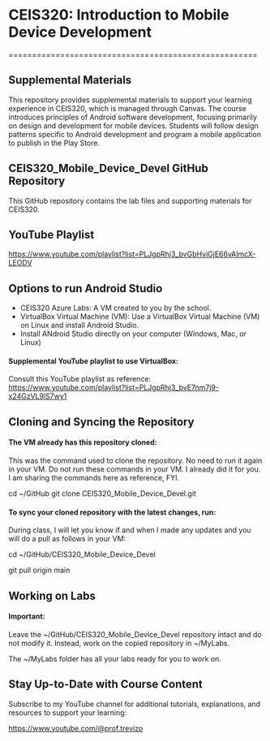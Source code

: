 # CEIS320: Introduction to Mobile Device Development
=====================================================

Supplemental Materials
-----------------------

This repository provides supplemental materials to support your learning experience in CEIS320, which is managed through Canvas. The course introduces principles of Android software development, focusing primarily on design and development for mobile devices. Students will follow design patterns specific to Android development and program a mobile application to publish in the Play Store.

## CEIS320_Mobile_Device_Devel GitHub Repository

This GitHub repository contains the lab files and supporting materials for CEIS320.

## YouTube Playlist

https://www.youtube.com/playlist?list=PLJgpRhj3_bvGbHviGjE66vAlmcX-LEODV

## Options to run Android Studio

<ul>
<li> CEIS320 Azure Labs: A VM created to you by the school.</li>
<li> VirtualBox Virtual Machine (VM): Use a VirtualBox Virtual Machine (VM) on Linux and install Android Studio.</li>
<li> Install ANdroid Studio directly on your computer (Windows, Mac, or Linux)</li>
</ul>

#### Supplemental YouTube playlist to use VirtualBox:

Consult this YouTube playlist as reference: 
https://www.youtube.com/playlist?list=PLJgpRhj3_bvE7nm7j9-x24GzVL9lS7wy1

## Cloning and Syncing the Repository

#### The VM already has this repository cloned:

This was the command used to clone the repository. No need to run it again in your VM. Do not run these commands in your VM. I already did it for you. I am sharing the commands here as reference, FYI.

cd ~/GitHub
git clone CEIS320_Mobile_Device_Devel.git

#### To sync your cloned repository with the latest changes, run:

During class, I will let you know if and when I made any updates and you will do a pull as follows in your VM:

cd ~/GitHub/CEIS320_Mobile_Device_Devel

git pull origin main

## Working on Labs

#### Important:

Leave the ~/GitHub/CEIS320_Mobile_Device_Devel repository intact and do not modify it. Instead, work on the copied repository in ~/MyLabs.

The ~/MyLabs folder has all your labs ready for you to work on.

## Stay Up-to-Date with Course Content

Subscribe to my YouTube channel for additional tutorials, explanations, and resources to support your learning: 

https://www.youtube.com/@prof.trevizo

